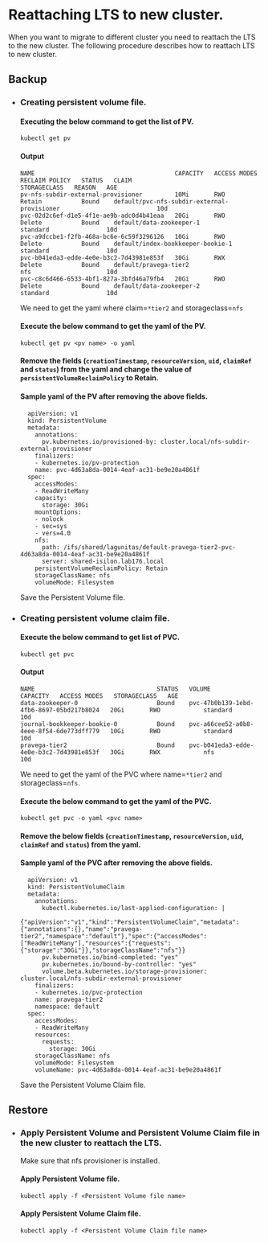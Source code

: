 <!--
Copyright Pravega Authors.

Licensed under the Apache License, Version 2.0 (the "License");
you may not use this file except in compliance with the License.
You may obtain a copy of the License at

    http://www.apache.org/licenses/LICENSE-2.0

Unless required by applicable law or agreed to in writing, software
distributed under the License is distributed on an "AS IS" BASIS,
WITHOUT WARRANTIES OR CONDITIONS OF ANY KIND, either express or implied.
See the License for the specific language governing permissions and
limitations under the License.
-->

# Reattaching LTS to new cluster.
When you want to migrate to different cluster you need to reattach the LTS to the new cluster. The following procedure describes how to reattach LTS to new cluster.

## Backup

* ### Creating persistent volume file.
  #### Executing the below command to get the list of PV.
    ```
    kubectl get pv
    ```
  #### Output
  ```agsl
  NAME                                       CAPACITY   ACCESS MODES   RECLAIM POLICY   STATUS   CLAIM                                         STORAGECLASS   REASON   AGE
  pv-nfs-subdir-external-provisioner         10Mi       RWO            Retain           Bound    default/pvc-nfs-subdir-external-provisioner                           10d
  pvc-02d2c6ef-d1e5-4f1e-ae9b-adc0d4b41eaa   20Gi       RWO            Delete           Bound    default/data-zookeeper-1                      standard                10d
  pvc-a9dccbe1-f2fb-468a-bc6e-6c59f3296126   10Gi       RWO            Delete           Bound    default/index-bookkeeper-bookie-1             standard                10d
  pvc-b041eda3-edde-4e0e-b3c2-7d43981e853f   30Gi       RWX            Delete           Bound    default/pravega-tier2                         nfs                     10d
  pvc-c8c6d466-6533-4bf1-827a-3bfd46a79fb4   20Gi       RWO            Delete           Bound    default/data-zookeeper-2                      standard                10d
  ```
  We need to get the yaml where claim=`*tier2` and storageclass=`nfs`
  #### Execute the below command to get the yaml of the PV.
  ```agsl
  kubectl get pv <pv name> -o yaml 
  ```
  #### Remove the fields (`creationTimestamp`, `resourceVersion`, `uid`, `claimRef` and `status`) from the yaml  and change the value of `persistentVolumeReclaimPolicy` to Retain.
  #### Sample yaml of the PV after removing the above fields.
  ```agsl
    apiVersion: v1
    kind: PersistentVolume
    metadata:
      annotations:
        pv.kubernetes.io/provisioned-by: cluster.local/nfs-subdir-external-provisioner
      finalizers:
      - kubernetes.io/pv-protection
      name: pvc-4d63a8da-0014-4eaf-ac31-be9e20a4861f
    spec:
      accessModes:
      - ReadWriteMany
      capacity:
        storage: 30Gi
      mountOptions:
      - nolock
      - sec=sys
      - vers=4.0
      nfs:
        path: /ifs/shared/lagunitas/default-pravega-tier2-pvc-4d63a8da-0014-4eaf-ac31-be9e20a4861f
        server: shared-isilon.lab176.local
      persistentVolumeReclaimPolicy: Retain
      storageClassName: nfs
      volumeMode: Filesystem
  ```
  Save the Persistent Volume file.
* ### Creating persistent volume claim file.
  #### Execute the below command to get list of PVC.
    ```
    kubectl get pvc
    ```
  #### Output
  ```agsl
  NAME                                  STATUS   VOLUME                                     CAPACITY   ACCESS MODES   STORAGECLASS   AGE
  data-zookeeper-0                      Bound    pvc-47b0b139-1ebd-4fb6-8697-05bd217b8024   20Gi       RWO            standard       10d
  journal-bookkeeper-bookie-0           Bound    pvc-a66cee52-a0b8-4eee-8f54-6de773dff779   10Gi       RWO            standard       10d
  pravega-tier2                         Bound    pvc-b041eda3-edde-4e0e-b3c2-7d43981e853f   30Gi       RWX            nfs            10d
  ```
  We need to get the yaml of the PVC where name=`*tier2` and storageclass=`nfs`.
  #### Execute the below command to get the yaml of the PVC.
    ```
    kubectl get pvc -o yaml <pvc name>
    ```
  #### Remove the below fields (`creationTimestamp`, `resourceVersion`, `uid`, `claimRef` and `status`) from the yaml.

  #### Sample yaml of the PVC after removing the above fields.
  ```agsl
    apiVersion: v1
    kind: PersistentVolumeClaim
    metadata:
      annotations:
        kubectl.kubernetes.io/last-applied-configuration: |
          {"apiVersion":"v1","kind":"PersistentVolumeClaim","metadata":{"annotations":{},"name":"pravega-tier2","namespace":"default"},"spec":{"accessModes":["ReadWriteMany"],"resources":{"requests":{"storage":"30Gi"}},"storageClassName":"nfs"}}
        pv.kubernetes.io/bind-completed: "yes"
        pv.kubernetes.io/bound-by-controller: "yes"
        volume.beta.kubernetes.io/storage-provisioner: cluster.local/nfs-subdir-external-provisioner
      finalizers:
      - kubernetes.io/pvc-protection
      name: pravega-tier2
      namespace: default
    spec:
      accessModes:
      - ReadWriteMany
      resources:
        requests:
          storage: 30Gi
      storageClassName: nfs
      volumeMode: Filesystem
      volumeName: pvc-4d63a8da-0014-4eaf-ac31-be9e20a4861f
  ```
  Save the Persistent Volume Claim file.
## Restore
* ### Apply Persistent Volume and Persistent Volume Claim file in the new cluster to reattach the LTS.
  Make sure that nfs provisioner is installed.
  #### Apply Persistent Volume file.
  ```agsl
  kubectl apply -f <Persistent Volume file name>
  ```
  #### Apply Persistent Volume Claim file.
  ```agsl
  kubectl apply -f <Persistent Volume Claim file name>
  ```